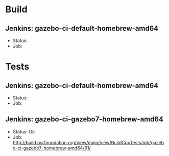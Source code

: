 # Build

## Jenkins: gazebo-ci-default-homebrew-amd64

* Status:
* Job:

# Tests

## Jenkins: gazebo-ci-default-homebrew-amd64

* Status:
* Job:

## Jenkins: gazebo-ci-gazebo7-homebrew-amd64

* Status: Ok
* Job: http://build.osrfoundation.org/view/main/view/BuildCopTests/job/gazebo-ci-gazebo7-homebrew-amd64/91/
